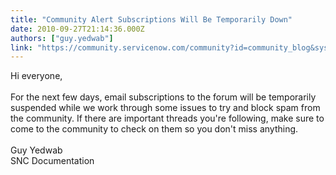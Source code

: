 ```yaml
---
title: "Community Alert Subscriptions Will Be Temporarily Down"
date: 2010-09-27T21:14:36.000Z
authors: ["guy.yedwab"]
link: "https://community.servicenow.com/community?id=community_blog&sys_id=ca3eae6ddbd0dbc01dcaf3231f961955"
---
```

<p>Hi everyone,<br /><br />For the next few days, email subscriptions to the forum will be temporarily suspended while we work through some issues to try and block spam from the community. If there are important threads you're following, make sure to come to the community to check on them so you don't miss anything.<br /><br />Guy Yedwab<br />SNC Documentation</p>